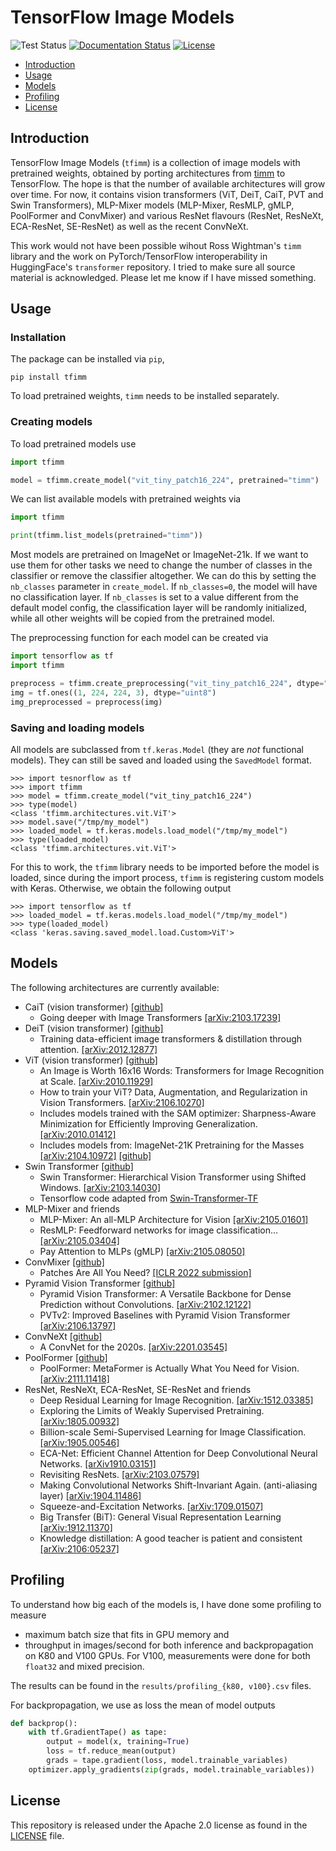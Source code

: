 # TensorFlow Image Models

![Test Status](https://github.com/martinsbruveris/tensorflow-image-models/actions/workflows/tests.yml/badge.svg)
[![Documentation Status](https://readthedocs.org/projects/tfimm/badge/?version=latest)](https://tfimm.readthedocs.io/en/latest/?badge=latest)
[![License](https://img.shields.io/badge/License-Apache_2.0-blue.svg)](https://opensource.org/licenses/Apache-2.0)



- [Introduction](#introduction)
- [Usage](#usage)
- [Models](#models)
- [Profiling](#profiling)
- [License](#license)

## Introduction

TensorFlow Image Models (`tfimm`) is a collection of image models with pretrained
weights, obtained by porting architectures from 
[timm](https://github.com/rwightman/pytorch-image-models) to TensorFlow. The hope is
that the number of available architectures will grow over time. For now, it contains
vision transformers (ViT, DeiT, CaiT, PVT and Swin Transformers), MLP-Mixer models 
(MLP-Mixer, ResMLP, gMLP, PoolFormer and ConvMixer) and various ResNet flavours (ResNet,
ResNeXt, ECA-ResNet, SE-ResNet) as well as the recent ConvNeXt.

This work would not have been possible wihout Ross Wightman's `timm` library and the
work on PyTorch/TensorFlow interoperability in HuggingFace's `transformer` repository.
I tried to make sure all source material is acknowledged. Please let me know if I have
missed something.

## Usage

### Installation 

The package can be installed via `pip`,

```shell
pip install tfimm
```

To load pretrained weights, `timm` needs to be installed separately.

### Creating models

To load pretrained models use

```python
import tfimm

model = tfimm.create_model("vit_tiny_patch16_224", pretrained="timm")
```

We can list available models with pretrained weights via

```python
import tfimm

print(tfimm.list_models(pretrained="timm"))
```

Most models are pretrained on ImageNet or ImageNet-21k. If we want to use them for other
tasks we need to change the number of classes in the classifier or remove the 
classifier altogether. We can do this by setting the `nb_classes` parameter in 
`create_model`. If `nb_classes=0`, the model will have no classification layer. If
`nb_classes` is set to a value different from the default model config, the 
classification layer will be randomly initialized, while all other weights will be
copied from the pretrained model.

The preprocessing function for each model can be created via
```python
import tensorflow as tf
import tfimm

preprocess = tfimm.create_preprocessing("vit_tiny_patch16_224", dtype="float32")
img = tf.ones((1, 224, 224, 3), dtype="uint8")
img_preprocessed = preprocess(img)
```

### Saving and loading models

All models are subclassed from `tf.keras.Model` (they are _not_ functional models).
They can still be saved and loaded using the `SavedModel` format.

```
>>> import tesnorflow as tf
>>> import tfimm
>>> model = tfimm.create_model("vit_tiny_patch16_224")
>>> type(model)
<class 'tfimm.architectures.vit.ViT'>
>>> model.save("/tmp/my_model")
>>> loaded_model = tf.keras.models.load_model("/tmp/my_model")
>>> type(loaded_model)
<class 'tfimm.architectures.vit.ViT'>
```

For this to work, the `tfimm` library needs to be imported before the model is loaded,
since during the import process, `tfimm` is registering custom models with Keras.
Otherwise, we obtain the following output

```
>>> import tensorflow as tf
>>> loaded_model = tf.keras.models.load_model("/tmp/my_model")
>>> type(loaded_model)
<class 'keras.saving.saved_model.load.Custom>ViT'>
```

## Models

The following architectures are currently available:

- CaiT (vision transformer) 
  [\[github\]](https://github.com/facebookresearch/deit/blob/main/README_cait.md)
  - Going deeper with Image Transformers 
    [\[arXiv:2103.17239\]](https://arxiv.org/abs/2103.17239)
- DeiT (vision transformer) 
  [\[github\]](https://github.com/facebookresearch/deit)
  - Training data-efficient image transformers & distillation through attention. 
    [\[arXiv:2012.12877\]](https://arxiv.org/abs/2012.12877) 
- ViT (vision transformer) 
  [\[github\]](https://github.com/google-research/vision_transformer)
  - An Image is Worth 16x16 Words: Transformers for Image Recognition at Scale.
    [\[arXiv:2010.11929\]](https://arxiv.org/abs/2010.11929)
  - How to train your ViT? Data, Augmentation, and Regularization in Vision 
    Transformers. [\[arXiv:2106.10270\]](https://arxiv.org/abs/2106.10270)
  - Includes models trained with the SAM optimizer: Sharpness-Aware Minimization for 
    Efficiently Improving Generalization. 
    [\[arXiv:2010.01412\]](https://arxiv.org/abs/2010.01412)
  - Includes models from: ImageNet-21K Pretraining for the Masses
    [\[arXiv:2104.10972\]](https://arxiv.org/abs/2104.10972) 
    [\[github\]](https://github.com/Alibaba-MIIL/ImageNet21K)
- Swin Transformer 
  [\[github\]](https://github.com/microsoft/Swin-Transformer)
  - Swin Transformer: Hierarchical Vision Transformer using Shifted Windows. 
    [\[arXiv:2103.14030\]](https://arxiv.org/abs/2103.14030)
  - Tensorflow code adapted from 
    [Swin-Transformer-TF](https://github.com/rishigami/Swin-Transformer-TF)
- MLP-Mixer and friends
  - MLP-Mixer: An all-MLP Architecture for Vision 
    [\[arXiv:2105.01601\]](https://arxiv.org/abs/2105.01601)
  - ResMLP: Feedforward networks for image classification... 
    [\[arXiv:2105.03404\]](https://arxiv.org/abs/2105.03404)
  - Pay Attention to MLPs (gMLP)
    [\[arXiv:2105.08050\]](https://arxiv.org/abs/2105.08050)
- ConvMixer 
  [\[github\]](https://github.com/tmp-iclr/convmixer)
  - Patches Are All You Need? 
    [\[ICLR 2022 submission\]](https://openreview.net/forum?id=TVHS5Y4dNvM)
- Pyramid Vision Transformer 
  [\[github\]](https://github.com/whai362/PVT)
  - Pyramid Vision Transformer: A Versatile Backbone for Dense Prediction without
    Convolutions. [\[arXiv:2102.12122\]](https://arxiv.org/abs/2102.12122)
  - PVTv2: Improved Baselines with Pyramid Vision Transformer 
    [\[arXiv:2106.13797\]](https://arxiv.org/abs/2106.13797)
- ConvNeXt
  [\[github\]](https://github.com/facebookresearch/ConvNeXt)
  - A ConvNet for the 2020s. [\[arXiv:2201.03545\]](https://arxiv.org/abs/2201.03545)
- PoolFormer
  [\[github\]](https://github.com/sail-sg/poolformer)
  - PoolFormer: MetaFormer is Actually What You Need for Vision.
    [\[arXiv:2111.11418\]](https://arxiv.org/abs/2111.11418)
- ResNet, ResNeXt, ECA-ResNet, SE-ResNet and friends
  - Deep Residual Learning for Image Recognition. 
    [\[arXiv:1512.03385\]](https://arxiv.org/abs/1512.03385)
  - Exploring the Limits of Weakly Supervised Pretraining. 
    [\[arXiv:1805.00932\]](https://arxiv.org/abs/1805.00932)
  - Billion-scale Semi-Supervised Learning for Image Classification. 
    [\[arXiv:1905.00546\]](https://arxiv.org/abs/1905.00546)
  - ECA-Net: Efficient Channel Attention for Deep Convolutional Neural Networks. 
    [\[arXiv1910.03151\]](https://arxiv.org/abs/1910.03151)
  - Revisiting ResNets. [\[arXiv:2103.07579\]](https://arxiv.org/abs/2103.07579)
  - Making Convolutional Networks Shift-Invariant Again. (anti-aliasing layer)
    [\[arXiv:1904.11486\]](https://arxiv.org/abs/1904.11486)
  - Squeeze-and-Excitation Networks. 
    [\[arXiv:1709.01507\]](https://arxiv.org/abs/1709.01507)
  - Big Transfer (BiT): General Visual Representation Learning
    [\[arXiv:1912.11370\]](https://arxiv.org/abs/1912.11370)
  - Knowledge distillation: A good teacher is patient and consistent
    [\[arXiv:2106:05237\]](https://arxiv.org/abs/2106.05237)

## Profiling

To understand how big each of the models is, I have done some profiling to measure
- maximum batch size that fits in GPU memory and
- throughput in images/second
for both inference and backpropagation on K80 and V100 GPUs. For V100, measurements 
were done for both `float32` and mixed precision.

The results can be found in the `results/profiling_{k80, v100}.csv` files.

For backpropagation, we use as loss the mean of model outputs

```python
def backprop():
    with tf.GradientTape() as tape:
        output = model(x, training=True)
        loss = tf.reduce_mean(output)
        grads = tape.gradient(loss, model.trainable_variables)
    optimizer.apply_gradients(zip(grads, model.trainable_variables))
```

## License

This repository is released under the Apache 2.0 license as found in the 
[LICENSE](LICENSE) file.